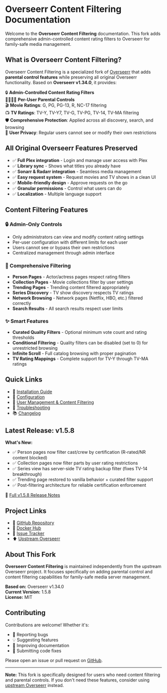 # Overseerr Content Filtering Documentation

Welcome to the **Overseerr Content Filtering** documentation. This fork adds comprehensive admin-controlled content rating filters to Overseerr for family-safe media management.

## What is Overseerr Content Filtering?

Overseerr Content Filtering is a specialized fork of [Overseerr](https://github.com/sct/overseerr) that adds **parental control features** while preserving all original Overseerr functionality. Based on **Overseerr v1.34.0**, it provides:

🔒 **Admin-Controlled Content Rating Filters**  
👨‍👩‍👧‍👦 **Per-User Parental Controls**  
🎬 **Movie Ratings**: G, PG, PG-13, R, NC-17 filtering  
📺 **TV Ratings**: TV-Y, TV-Y7, TV-G, TV-PG, TV-14, TV-MA filtering  
🛡️ **Comprehensive Protection**: Applied across all discovery, search, and browsing  
👤 **User Privacy**: Regular users cannot see or modify their own restrictions

## All Original Overseerr Features Preserved

- ✅ **Full Plex integration** - Login and manage user access with Plex
- ✅ **Library sync** - Shows what titles you already have
- ✅ **Sonarr & Radarr integration** - Seamless media management
- ✅ **Easy request system** - Request movies and TV shows in a clean UI
- ✅ **Mobile-friendly design** - Approve requests on the go
- ✅ **Granular permissions** - Control what users can do
- ✅ **Localization** - Multiple language support

## Content Filtering Features

### 🔒 Admin-Only Controls
- Only administrators can view and modify content rating settings
- Per-user configuration with different limits for each user
- Users cannot see or bypass their own restrictions
- Centralized management through admin interface

### 🎯 Comprehensive Filtering
- **Person Pages** - Actor/actress pages respect rating filters
- **Collection Pages** - Movie collections filter by user settings
- **Trending Pages** - Trending content filtered appropriately
- **Series Discovery** - TV show discovery respects TV ratings
- **Network Browsing** - Network pages (Netflix, HBO, etc.) filtered correctly
- **Search Results** - All search results respect user limits

### ✨ Smart Features
- **Curated Quality Filters** - Optional minimum vote count and rating thresholds
- **Conditional Filtering** - Quality filters can be disabled (set to 0) for unrestricted browsing
- **Infinite Scroll** - Full catalog browsing with proper pagination
- **TV Rating Mappings** - Complete support for TV-Y through TV-MA ratings

## Quick Links

- 🚀 [Installation Guide](getting-started/installation.md)
- 🔧 [Configuration](using-overseerr/settings/README.md)
- 👥 [User Management & Content Filtering](using-overseerr/users/README.md)
- 🐛 [Troubleshooting](support/faq.md)
- 📚 [Changelog](../CHANGELOG.md)

## Latest Release: v1.5.8

**What's New:**
- ✅ Person pages now filter cast/crew by certification (R-rated/NR content blocked)
- ✅ Collection pages now filter parts by user rating restrictions
- ✅ Series view has server-side TV rating backup filter (fixes TV-14 breakthrough)
- ✅ Trending page restored to vanilla behavior + curated filter support
- ✅ Post-filtering architecture for reliable certification enforcement

📖 [Full v1.5.8 Release Notes](https://github.com/Larrikinau/overseerr-content-filtering/releases/tag/v1.5.8)

## Project Links

- 🐛 [GitHub Repository](https://github.com/Larrikinau/overseerr-content-filtering)
- 🐳 [Docker Hub](https://hub.docker.com/r/larrikinau/overseerr-content-filtering)
- 💬 [Issue Tracker](https://github.com/Larrikinau/overseerr-content-filtering/issues)
- ⬆️ [Upstream Overseerr](https://github.com/sct/overseerr)

## About This Fork

**Overseerr Content Filtering** is maintained independently from the upstream Overseerr project. It focuses specifically on adding parental control and content filtering capabilities for family-safe media server management.

**Based on:** Overseerr v1.34.0  
**Current Version:** 1.5.8  
**License:** MIT

## Contributing

Contributions are welcome! Whether it's:
- 🐛 Reporting bugs
- 💡 Suggesting features
- 📝 Improving documentation
- 🔧 Submitting code fixes

Please open an issue or pull request on [GitHub](https://github.com/Larrikinau/overseerr-content-filtering).

---

**Note:** This fork is specifically designed for users who need content filtering and parental controls. If you don't need these features, consider using [upstream Overseerr](https://github.com/sct/overseerr) instead.
